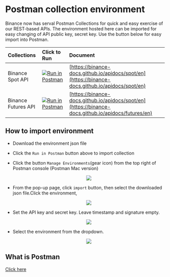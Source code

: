 # Postman collection environment

Binance now has serval Postman Collections for quick and easy exercise of our REST-based APIs. The environment hosted here can be imported for easy changing of API public key, secret key. Use the button below for easy import into Postman. 

|   Collections    |       Click to Run     |  Document |
| :--------------- | :---------------------------------- | :-----|
| Binance Spot API | [![Run in Postman](https://run.pstmn.io/button.svg)](https://app.getpostman.com/run-collection/7c052414684953667296) | [https://binance-docs.github.io/apidocs/spot/en](https://binance-docs.github.io/apidocs/spot/en)
| Binance Futures API | [![Run in Postman](https://run.pstmn.io/button.svg)](https://app.getpostman.com/collections/6eacab304784a36a8243) | [https://binance-docs.github.io/apidocs/spot/en](https://binance-docs.github.io/apidocs/futures/en)


## How to import environment
- Download the environment json file
- Click the `Run in Postman` button above to import collection
    
- Click the button `Manage Environments`(gear icon) from the top right of Postman console (Postman Mac version)
    <p align="center"><img src="https://raw.githubusercontent.com/Binance-docs/binance-api-postman-environment/assets/postman/1.png"/></p>
- From the pop-up page, click `import` button, then select the downloaded json file.Click the environment,
   <p align="center"><img src="https://raw.githubusercontent.com/Binance-docs/binance-api-postman-environment/assets/postman/2.png"/></p>
- Set the API key and secret key. Leave timestamp and signature empty.
    <p align="center"><img src="https://raw.githubusercontent.com/Binance-docs/binance-api-postman-environment/assets/postman/3.png"/></p>
    
- Select the environment from the dropdown.
    <p align="center"><img src="https://raw.githubusercontent.com/Binance-docs/binance-api-postman-environment/assets/postman/4.png"/></p>

## What is Postman
[Click here](https://www.getpostman.com/)